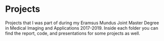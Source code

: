 # Projects
Projects that I was part of during my Eramsus Mundus Joint Master Degree in Medical Imaging and Applications 2017-2019.
Inside each folder you can find the report, code, and presentations for some projects as well.
